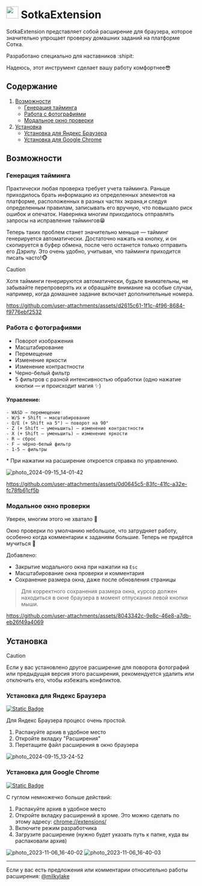 # <img src='https://github.com/milkylake/SotkaExtension/blob/master/favicon.png' width=32/> SotkaExtension


SotkaExtension представляет собой расширение для браузера, которое значительно упрощает проверку домашних заданий
на платформе Сотка.

Разработано специально для наставников :shipit:

Надеюсь, этот инструмент сделает вашу работу комфортнее😎

## Содержание
1) [Возможности](#возможности)
   - [Генерация тайминга](#генерация-тайминга)
   - [Работа с фотографиями](#работа-с-фотографиями)
   - [Модальное окно проверки](#модальное-окно-проверки)
2) [Установка](#установка)
   - [Установка для Яндекс Браузера](#установка-для-яндекс-браузера)
   - [Установка для Google Chrome](#установка-для-google-chrome)

## Возможности

### Генерация тайминга

Практически любая проверка требует учета тайминга. Раньше приходилось брать информацию из 
определенных элементов на платформе, расположенных в разных частях экрана,и следуя определенным 
правилам, записывать его вручную, что повышало риск ошибок и опечаток. Наверняка многим приходилось отправлять запросы на исправление таймингов😁

Теперь таких проблем станет значительно меньше — тайминг генерируется автоматически. Достаточно нажать 
на кнопку, и он скопируется в буфер обмена, после чего останется только отправить его Дэрилу. 
Это очень удобно, учитывая, что тайминги приходится писать часто!🐵

> [!CAUTION]
> Хотя тайминги генерируются автоматически, будьте внимательны, не забывайте перепроверять их
> и обращайте внимание на особые случаи, например, когда домашнее задание включает дополнительные номера.

https://github.com/user-attachments/assets/d2615c61-1f1c-4f96-8684-f9776ebf2532

### Работа с фотографиями

- Поворот изображения
- Масштабирование
- Перемещение
- Изменение яркости
- Изменение контрастности
- Черно-белый фильтр
- 5 фильтров с разной интенсивностью обработки (одно нажатие кнопки — и происходит магия :sparkles:)

#### Управление:

```
- WASD — перемещение
- W/S + Shift — масштабирование
- Q/E (+ Shift на 5°) — поворот на 90°
- Z (+ Shift — уменьшить) — изменение контрастности
- X (+ Shift — уменьшить) — изменение яркости
- R — сброс
- F — чёрно-белый фильтр
- 1-5 — фильтры
```

\* При нажатии на расширение откроется справка по управлению.

![photo_2024-09-15_14-01-42](https://github.com/user-attachments/assets/062c4018-b6cc-40d2-8fb2-c0310dfc153c)

https://github.com/user-attachments/assets/0d0645c5-83fc-41fc-a32e-fc78fb61cf5b

### Модальное окно проверки

Уверен, многим этого не хватало :disguised_face:

Окно проверки по умолчанию небольшое, что затрудняет работу, 
особенно когда комментарии к заданиям большие. Теперь не придётся мучиться :see_no_evil:

Добавлено:

- Закрытие модального окна при нажатии на `Esc`
- Масштабирование окна проверки и комментария
- Сохранение размера окна, даже после обновления страницы

> Для корректного сохранения размера окна, курсор должен находиться в окне браузера
> в момент отпускания левой кнопки мыши.

https://github.com/user-attachments/assets/8043342c-9e8c-46e8-a7db-eb26f49a4069

## Установка

> [!CAUTION]
> Если у вас установлено другое расширение для поворота фотографий или предыдущая версия этого расширения,
> рекомендуется удалить или отключить его, чтобы избежать конфликтов.

### Установка для Яндекс Браузера

[![Static Badge](https://img.shields.io/badge/download-yandex_version-blue)](https://github.com/milkylake/SotkaExtension/releases/download/release/SotkaExtension-yandex.zip)

Для Яндекс Браузера процесс очень простой.
1) Распакуйте архив в удобное место
2) Откройте вкладку "Расширения"
3) Перетащите файл расширения в окно браузера

![photo_2024-09-15_13-24-52](https://github.com/user-attachments/assets/e91cd804-4259-4aa5-9c6e-2f0132c9bc9d)

### Установка для Google Chrome

[![Static Badge](https://img.shields.io/badge/download-chrome_version-blue)](https://github.com/milkylake/SotkaExtension/releases/download/release/SotkaExtension-chrome.zip)

С гуглом немножечко больше действий:

1) Распакуйте архив в удобное место
2) Откройте вкладку расширений в хроме. Это можно сделать по этому адресу: [chrome://extensions/](chrome://extensions/)
3) Включите режим разработчика
4) Загрузите расширение (нужно будет указать путь к папке, куда вы распаковали архив)
   
![photo_2023-11-06_16-40-02](https://github.com/user-attachments/assets/68576c40-2645-4be3-a59e-2c3b1dfbf7ff)
![photo_2023-11-06_16-40-03](https://github.com/user-attachments/assets/1da20f11-5a46-4174-865b-3d1828c8c28d)

---

Если у вас есть предложения или комментарии относительно работы расширения: [@milkylake](https://t.me/milkylake)
